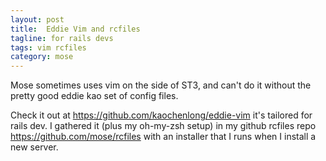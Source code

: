 ```yaml
---
layout: post
title:  Eddie Vim and rcfiles
tagline: for rails devs
tags: vim rcfiles
category: mose
---
```

Mose sometimes uses vim on the side of ST3, and can't do it without the pretty good eddie kao set of config files.

Check it out at <https://github.com/kaochenlong/eddie-vim> it's tailored for rails dev. I gathered it (plus my oh-my-zsh setup) in my github rcfiles repo <https://github.com/mose/rcfiles> with an installer that I runs when I install a new server.
